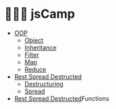 # 🚀👩‍🚀 jsCamp

<ul>
  <li><a href="https://github.com/FatmaSedaOZYURT/jsCamp/tree/main/src/oop">OOP</a>
    <ul>
      <li><a href="https://github.com/FatmaSedaOZYURT/jsCamp/blob/main/src/oop/index.js">Object</a></li>
      <li><a href="https://github.com/FatmaSedaOZYURT/jsCamp/blob/main/src/oop/inheritance.js">Inheritance</a></li>
      <li><a href="https://github.com/FatmaSedaOZYURT/jsCamp/blob/main/src/oop/filter.js">Filter</a></li>
      <li><a href="https://github.com/FatmaSedaOZYURT/jsCamp/blob/main/src/oop/map.js">Map</a></li>
      <li><a href="https://github.com/FatmaSedaOZYURT/jsCamp/blob/main/src/oop/reduce.js">Reduce</a></li>
    </ul>
  </li>
  <li><a href="https://github.com/FatmaSedaOZYURT/jsCamp/tree/main/src/restSpreadDestructure">Rest Spread Destructed</a>
       <ul>
      <li><a href="https://github.com/FatmaSedaOZYURT/jsCamp/blob/main/src/restSpreadDestructure/Destructuring.js">Destructuring</a></li>
      <li><a href="https://github.com/FatmaSedaOZYURT/jsCamp/blob/main/src/restSpreadDestructure/Spread.js">Spread</a></li>
    </ul>
  </li>
  <li><a href="https://github.com/FatmaSedaOZYURT/jsCamp/blob/main/src/functions.js">Rest Spread Destructed</a>Functions</li>
  </ul>
